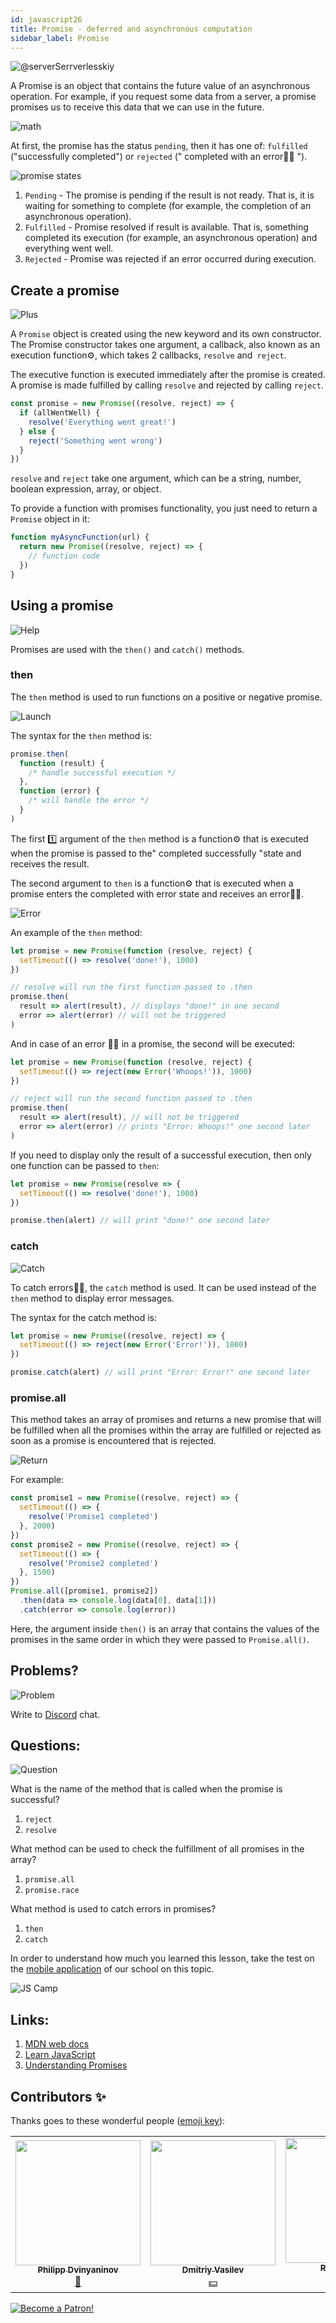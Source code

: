 ```yaml
---
id: javascript26
title: Promise - deferred and asynchronous computation
sidebar_label: Promise
---
```


![@serverSerrverlesskiy](/img/javascript/headers/27.jpg)

A Promise is an object that contains the future value of an asynchronous operation. For example, if you request some data from a server, a promise promises us to receive this data that we can use in the future.

![math](https://media.giphy.com/media/4JVTF9zR9BicshFAb7/giphy.gif)

At first, the promise has the status `pending`, then it has one of: `fulfilled` ("successfully completed") or `rejected` (" completed with an error🙅‍♂️ ").

![promise states](/img/javascript/23/promise.png)

1. `Pending` - The promise is pending if the result is not ready. That is, it is waiting for something to complete (for example, the completion of an asynchronous operation).
2. `Fulfilled` - Promise resolved if result is available. That is, something completed its execution (for example, an asynchronous operation) and everything went well.
3. `Rejected` - Promise was rejected if an error occurred during execution.

## Create a promise

![Plus](https://media.giphy.com/media/Yqo5mjWTLGlVOIP8Dc/giphy.gif)

A `Promise` object is created using the new keyword and its own constructor.
The Promise constructor takes one argument, a callback, also known as an execution function⚙️, which takes 2 callbacks, `resolve` and` reject`.

The executive function is executed immediately after the promise is created. A promise is made fulfilled by calling `resolve` and rejected by calling `reject`.

```jsx
const promise = new Promise((resolve, reject) => {
  if (allWentWell) {
    resolve('Everything went great!')
  } else {
    reject('Something went wrong')
  }
})
```

`resolve` and `reject` take one argument, which can be a string, number, boolean expression, array, or object.

To provide a function with promises functionality, you just need to return a `Promise` object in it:

```jsx
function myAsyncFunction(url) {
  return new Promise((resolve, reject) => {
    // function code
  })
}
```

## Using a promise

![Help](https://media.giphy.com/media/iigqhSTOKmb6wDObGb/giphy.gif)

Promises are used with the `then()` and `catch()` methods.

### then

The `then` method is used to run functions on a positive or negative promise.

![Launch](https://media.giphy.com/media/1n4FT4KRQkDvK0IO4X/giphy.gif)

The syntax for the `then` method is:

```jsx
promise.then(
  function (result) {
    /* handle successful execution */
  },
  function (error) {
    /* will handle the error */
  }
)
```

The first 1️⃣ argument of the `then` method is a function⚙️ that is executed when the promise is passed to the" completed successfully "state and receives the result.

The second argument to `then` is a function⚙️ that is executed when a promise enters the completed with error state and receives an error🙅‍♂️.

![Error](https://media.giphy.com/media/iJCo9daAP0xugHhhfb/giphy.gif)

An example of the `then` method:

```jsx
let promise = new Promise(function (resolve, reject) {
  setTimeout(() => resolve('done!'), 1000)
})

// resolve will run the first function passed to .then
promise.then(
  result => alert(result), // displays "done!" in one second
  error => alert(error) // will not be triggered
)
```

And in case of an error 🙅‍♂️ in a promise, the second will be executed:

```jsx
let promise = new Promise(function (resolve, reject) {
  setTimeout(() => reject(new Error('Whoops!')), 1000)
})

// reject will run the second function passed to .then
promise.then(
  result => alert(result), // will not be triggered
  error => alert(error) // prints "Error: Whoops!" one second later
)
```

If you need to display only the result of a successful execution, then only one function can be passed to `then`:

```jsx
let promise = new Promise(resolve => {
  setTimeout(() => resolve('done!'), 1000)
})

promise.then(alert) // will print "done!" one second later
```

### catch

![Catch](https://media.giphy.com/media/fxeeuml8GaESfmuE4z/giphy.gif)

To catch errors🙅‍♂️, the `catch` method is used. It can be used instead of the `then` method to display error messages.

The syntax for the catch method is:

```jsx
let promise = new Promise((resolve, reject) => {
  setTimeout(() => reject(new Error('Error!')), 1000)
})

promise.catch(alert) // will print "Error: Error!" one second later
```

### promise.all

This method takes an array of promises and returns a new promise that will be fulfilled when all the promises within the array are fulfilled or rejected as soon as a promise is encountered that is rejected.

![Return](https://media.giphy.com/media/Y08bx6Fea1BafzTlvc/giphy.gif)

For example:

```jsx
const promise1 = new Promise((resolve, reject) => {
  setTimeout(() => {
    resolve('Promise1 completed')
  }, 2000)
})
const promise2 = new Promise((resolve, reject) => {
  setTimeout(() => {
    resolve('Promise2 completed')
  }, 1500)
})
Promise.all([promise1, promise2])
  .then(data => console.log(data[0], data[1]))
  .catch(error => console.log(error))
```

Here, the argument inside `then()` is an array that contains the values of the promises in the same order in which they were passed to `Promise.all()`.

<!-- ### promise.race

![Bomerang](https://media.giphy.com/media/g0yLXvb7Ffn9rilMIm/giphy.gif)

Этот метод принимает массив промисов и возвращает🔄 один 🆕 новый промис, который будет выполненным, как только встретится выполненный промис в массиве или же отклоняется, если отклоненный промис встречается раньше.

Например:

```jsx
const promise1 = new Promise((resolve, reject) => {
  setTimeout(() => {
    resolve('Promise1 выполнен')
  }, 1000)
})
const promise2 = new Promise((resolve, reject) => {
  setTimeout(() => {
    reject('Promise2 отклонен')
  }, 1500)
})
Promise.race([promise1, promise2])
  .then(data => console.log(data)) // Promise1 выполнен
  .catch(error => console.log(error))
```

Тут мы имеем два промиса, где один выполняется через `1` секунду, а другой отклоняется через `1.5` секунды. Как только первый 1️⃣ промис выполнен, возвращенный🔄 из `Promise.race()` промис будет иметь статус выполненного не дожидаясь статуса второго промиса.

Здесь data, которая передается в `then()` является значением первого, выполненного, промиса.

По итогу, `Promise.race()` дожидается первого промиса и берет его статус как статус возвращаемого🔄 промиса. -->

## Problems?

![Problem](https://media.giphy.com/media/xTiTnGeUsWOEwsGoG4/giphy.gif)

Write to [Discord](https://discord.gg/6GDAfXn) chat.

## Questions:

![Question](https://media.giphy.com/media/l0HlRnAWXxn0MhKLK/giphy.gif)

What is the name of the method that is called when the promise is successful?

1. `reject`
2. `resolve`

What method can be used to check the fulfillment of all promises in the array?

1. `promise.all`
2. `promise.race`

What method is used to catch errors in promises?

1. `then`
2. `catch`

In order to understand how much you learned this lesson, take the test on the [mobile application](http://onelink.to/njhc95) of our school on this topic.

![JS Camp](/img/app.jpg)

## Links:

1.  [MDN web docs](https://developer.mozilla.org/ru/docs/Web/JavaScript/Reference/Global_Objects/Promise)
2.  [Learn JavaScript](https://learn.javascript.ru/promise)
3.  [Understanding Promises](https://blog.bitsrc.io/understanding-promises-in-javascript-c5248de9ff8f?gi=1e459ca846d9)

## Contributors ✨

Thanks goes to these wonderful people ([emoji key](https://allcontributors.org/docs/en/emoji-key)):

<!-- ALL-CONTRIBUTORS-LIST:START - Do not remove or modify this section -->
<!-- prettier-ignore-start -->
<!-- markdownlint-disable -->
<table>
  <tr>
    <td align="center"><a href="https://github.com/FELiX-RN"><img src="https://avatars0.githubusercontent.com/u/72006627?v=4?s=200" width="200px;" alt=""/><br /><sub><b>Philipp Dvinyaninov</b></sub></a><br /><a href="https://github.com/gHashTag/react-native-village/commits?author=FELiX-RN" title="Documentation">📖</a></td>
    <td align="center"><a href="https://fullstackserverless.github.io/"><img src="https://avatars0.githubusercontent.com/u/6774813?v=4?s=200" width="200px;" alt=""/><br /><sub><b>Dmitriy Vasilev</b></sub></a><br /><a href="#financial-gHashTag" title="Financial">💵</a></td>
    <td align="center"><a href="https://github.com/Resoner2005"><img src="https://avatars1.githubusercontent.com/u/75675814?v=4?s=200" width="200px;" alt=""/><br /><sub><b>Resoner2005</b></sub></a><br /><a href="https://github.com/gHashTag/react-native-village/issues?q=author%3AResoner2005" title="Bug reports">🐛 🎨 🖋</a></td>
    <td align="center"><a href="https://github.com/Navernoss"><img src="https://avatars0.githubusercontent.com/u/75784137?v=4?s=200" width="200px;" alt=""/><br /><sub><b>Navernoss</b></sub></a><br /><a href="#content-Navernoss" title="Content">🖋 🐛 🎨 </a></td>
  </tr>
</table>

<!-- markdownlint-restore -->
<!-- prettier-ignore-end -->

<!-- ALL-CONTRIBUTORS-LIST:END -->

[![Become a Patron!](/img/logo/patreon.jpg)](https://www.patreon.com/bePatron?u=31769291)
